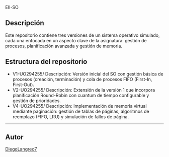 EII-SO

Descripción
-----------
Este repositorio contiene tres versiones de un sistema operativo simulado, cada una enfocada en un aspecto clave de la asignatura: gestión de procesos, planificación avanzada y gestión de memoria.

Estructura del repositorio
--------------------------
- V1-UO294255/
  Descripción:
    Versión inicial del SO con gestión básica de procesos (creación, terminación) y cola de procesos FIFO (First-In, First-Out).
- V2-UO294255/
  Descripción:
    Extensión de la versión 1 que incorpora planificación Round-Robin con cuantum de tiempo configurable y gestión de prioridades.
- V4-UO294255/
  Descripción:
    Implementación de memoria virtual mediante paginación: gestión de tablas de páginas, algoritmos de reemplazo (FIFO, LRU) y simulación de fallos de página.

---
## Autor
[DiegoLangreo7](https://github.com/DiegoLangreo7)
